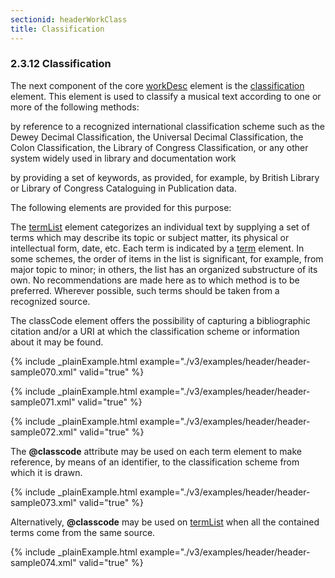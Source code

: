 ```yaml
---
sectionid: headerWorkClass
title: Classification
---
```



<h3 id="headerWorkClass">
   <span class="headingNumber">2.3.12</span>
   <span class="head">Classification</span>
</h3>
The next component of the core 
<a class="link_odd_elementSpec" href="/v3/elements/workDesc">workDesc</a> element is the 
<a class="link_odd_elementSpec" href="/v3/elements/classification">classification</a> element. This element is used to classify a musical text
according to one or more of the following methods:


<span class="list">
   
   <span class="item">by reference to a recognized international classification scheme such as the Dewey
      Decimal Classification, the Universal Decimal Classification, the Colon Classification,
      the Library of Congress Classification, or any other system widely used in library
      and
      documentation work
   </span>
   
   <span class="item">by providing a set of keywords, as provided, for example, by British Library or
      Library of Congress Cataloguing in Publication data.
   </span>
   
</span>
The following elements are provided for this purpose:



<span class="specList">
   
   <span class="specDesc"></span>
   
   <span class="specDesc"></span>
   
</span>


The 
<a class="link_odd_elementSpec" href="/v3/elements/termList">termList</a> element categorizes an individual text by supplying a
set of terms which may describe its topic or subject matter, its physical or intellectual
form, date, etc. Each term is indicated by a 
<a class="link_odd_elementSpec" href="/v3/elements/term">term</a> element. In some
schemes, the order of items in the list is significant, for example, from major topic
to
minor; in others, the list has an organized substructure of its own. No recommendations
are
made here as to which method is to be preferred. Wherever possible, such terms should
be
taken from a recognized source.

The classCode element offers the possibility of capturing a bibliographic citation
and/or a
URI at which the classification scheme or information about it may be found.


{% include _plainExample.html example="./v3/examples/header/header-sample070.xml" valid="true" %}


{% include _plainExample.html example="./v3/examples/header/header-sample071.xml" valid="true" %}


{% include _plainExample.html example="./v3/examples/header/header-sample072.xml" valid="true" %}

The **@classcode** attribute may be used on each term element to make reference, by
means of an identifier, to the classification scheme from which it is drawn.


{% include _plainExample.html example="./v3/examples/header/header-sample073.xml" valid="true" %}

Alternatively, **@classcode** may be used on 
<a class="link_odd_elementSpec" href="/v3/elements/termList">termList</a> when all
the contained terms come from the same source.


{% include _plainExample.html example="./v3/examples/header/header-sample074.xml" valid="true" %}

